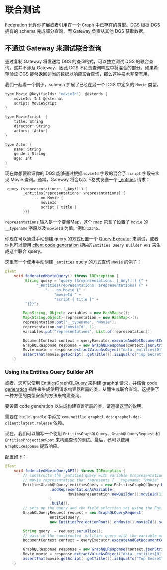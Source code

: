 # 联合测试

[Federation](https://www.apollographql.com/docs/federation/) 允许你扩展或者引用在一个 Graph 中已存在的类型。DGS 根据 DGS 拥有的 schema 完成部分查询，而 Gateway 负责从其他 DGS 获取数据。

## 不通过 Gateway 来测试联合查询

通过复制 Gateway 将发送给 DGS 的查询格式，可以独立测试 DGS 的联合查询。这并不涉及 Gateway，因此 DGS 不负责查询响应中将混合的部分。如果希望验证 DGS 能够返回适当的数据以响应联合查询，那么这种技术非常有用。

我们一起看一个例子，schema 扩展了已经在另一个 DGS 中定义的 `Movie` 类型。

```scheme
type Movie @key(fields: "movieId")  @extends {
    movieId: Int @external
    script: MovieScript
}

type MovieScript  {
    title: String
    director: String
    actors: [Actor]
}

type Actor {
    name: String
    gender: String
    age: Int
}
```

现在你想要验证你的 DGS 能够通过根据 `movieId` 字段的混合了 `script` 字段来实现 Movie 查询。通常，Gateway 将会以以下格式发送一个 [\_entities](https://www.apollographql.com/docs/apollo-server/federation/federation-spec/#resolve-requests-for-entities) 请求：

```scheme
 query ($representations: [_Any!]!) {
        _entities(representations: $representations) {
            ... on Movie {
                movieId
                script { title }
        }}}
```

`representations` 输入是一个变量Map，这个 map 包含了设置了 `Movie` 的 `__typename` 字段以及 `movieId` 为值。例如 `12345`。

你现在可以通过手动创建 query 的方式设置一个 [Query Executor](../query-execution-testing.md) 来测试，或者你也可以使用 [client code generation](java-client.md/#type-safe-query-api) 提供的`Entities Query Builder API` 来生成这个联合 query。

这里有一个使用手动创建 `_entities` query 的方式查询 `Movie` 的例子：

```java
@Test
    void federatedMovieQuery() throws IOException {
         String query = "query ($representations: [_Any!]!) {" +
              "_entities(representations: $representations) {" +
                  "... on Movie {" +
                      "movieId " +
                      "script { title }" +
         "}}}";

        Map<String, Object> variables = new HashMap<>();
        Map<String,Object> representation = new HashMap<>();
        representation.put("__typename", "Movie");
        representation.put("movieId", 1);
        variables.put("representations", List.of(representation));

        DocumentContext context = queryExecutor.executeAndGetDocumentContext(query, variables);
        GraphQLResponse response = new GraphQLResponse(context.jsonString());
        Movie movie = response.extractValueAsObject("data._entities[0]", Movie.class);
        assertThat(movie.getScript().getTitle()).isEqualTo("Top Secret");
    }
```

### Using the Entities Query Builder API

或者，您可以使用 [EntitiesGraphQLQuery](java-client.md/#创建联合查询) 来构建 graphql 请求，并结合 [code generation](../generating-code-from-schema.md) 插件来生成使用请求构建器所需的类，从而生成联合查询。这提供了一种方便的类型安全的方法来构建查询。

要设置 code generation 以生成构建查询所需的类，请遵循[这里](java-client.md#type-safe-query-api)的说明。

需要在 `build.gradle` 中添加 `com.netflix.graphql.dgs:graphql-dgs-client:latest.release` 依赖。

现在，我们可以编写一个使用 `EntitiesGraphQLQuery`、`GraphQLQueryRequest` 和 `EntitiesProjectionRoot` 来构建查询的测试。最后，还可以使用 `GraphQLResponse` 提取响应。

配置如下：

```java
@Test
    void federatedMovieQueryAPI() throws IOException {
        // constructs the _entities query with variable $representations containing a 
        // movie representation that represents { __typename: "Movie"  movieId: 12345 }
        EntitiesGraphQLQuery entitiesQuery = new EntitiesGraphQLQuery.Builder()
                    .addRepresentationAsVariable(
                            MovieRepresentation.newBuilder().movieId(1122).build()
                    )
                    .build();
        // sets up the query and the field selection set using the EntitiesProjectionRoot
        GraphQLQueryRequest request = new GraphQLQueryRequest(
                    entitiesQuery,
                    new EntitiesProjectionRoot().onMovie().movieId().script().title());

        String query  = request.serialize();
        // pass in the constructed _entities query with the variable map containing representations
        DocumentContext context = queryExecutor.executeAndGetDocumentContext(query, entitiesQuery.getVariables());

        GraphQLResponse response = new GraphQLResponse(context.jsonString());
        Movie movie = response.extractValueAsObject("data._entities[0]", Movie.class);
        assertThat(movie.getScript().getTitle()).isEqualTo("Top Secret");
    }
```

